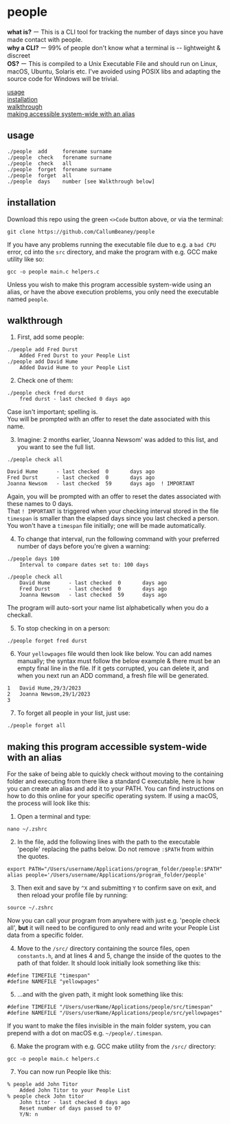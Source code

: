 # people

**what is?**  ー This is a CLI tool for tracking the number of days since you have made contact with people.  
**why a CLI?**  ー 99% of people don't know what a terminal is -- lightweight & discreet  
**OS?** ー This is compiled to a Unix Executable File and should run on Linux, macOS, Ubuntu, Solaris etc. I've avoided using POSIX libs and adapting the source code for Windows will be trivial.  
    
[usage](#usage)  
[installation](#installation)  
[walkthrough](#walkthrough)  
[making accessible system-wide with an alias](#making-this-program-accessible-system-wide-with-an-alias)  

## usage
```
./people  add     forename surname
./people  check   forename surname
./people  check   all
./people  forget  forename surname
./people  forget  all
./people  days    number [see Walkthrough below]
```

## installation
Download this repo using the green `<>Code` button above, or via the terminal:  
```
git clone https://github.com/CallumBeaney/people
```
If you have any problems running the executable file due to e.g. a `bad CPU` error, cd into the `src` directory, and make the program with e.g. GCC make utility like so: 
```
gcc -o people main.c helpers.c
```
Unless you wish to make this program accessible system-wide using an alias, or have the above execution problems, you only need the executable named `people`.  

## walkthrough
1. First, add some people:  
```
./people add Fred Durst 
    Added Fred Durst to your People List
./people add David Hume
    Added David Hume to your People List
```
2. Check one of them:
```
./people check fred durst
    fred durst - last checked 0 days ago
```
Case isn't important; spelling is.  
You will be prompted with an offer to reset the date associated with this name.   
  
3. Imagine: 2 months earlier, 'Joanna Newsom' was added to this list, and you want to see the full list.  

```       
./people check all

David Hume      - last checked  0       days ago
Fred Durst      - last checked  0       days ago
Joanna Newsom   - last checked  59      days ago  ! IMPORTANT
```
Again, you will be prompted with an offer to reset the dates associated with these names to 0 days.  
That `! IMPORTANT` is triggered when your checking interval stored in the file `timespan` is smaller than the elapsed days since you last checked a person.  
You won't have a `timespan` file initially; one will be made automatically.  
  
4. To change that interval, run the following command with your preferred number of days before you're given a warning:  
```
./people days 100                 
    Interval to compare dates set to: 100 days 

./people check all        
    David Hume      - last checked  0       days ago
    Fred Durst      - last checked  0       days ago
    Joanna Newsom   - last checked  59      days ago
```
The program will auto-sort your name list alphabetically when you do a checkall.  
  
5. To stop checking in on a person:  
```
./people forget fred durst
```
6. Your `yellowpages` file would then look like below. You can add names manually; the syntax must follow the below example & there must be an empty final line in the file.  If it gets corrupted, you can delete it, and when you next run an ADD command, a fresh file will be generated.
```
1   David Hume,29/3/2023
2   Joanna Newsom,29/1/2023
3      
```
7. To forget all people in your list, just use:
```
./people forget all
```

## making this program accessible system-wide with an alias
For the sake of being able to quickly check without moving to the containing folder and executing from there like a standard C executable, here is how you can create an alias and add it to your PATH. You can find instructions on how to do this online for your specific operating system. If using a macOS, the process will look like this:  

1. Open a terminal and type:
```
nano ~/.zshrc
```  
2. In the file, add the following lines with the path to the executable 'people' replacing the paths below. Do not remove `:$PATH` from within the quotes.  
```
export PATH="/Users/username/Applications/program_folder/people:$PATH"
alias people='/Users/username/Applications/program_folder/people'
```  
3. Then exit and save by `^X` and submitting `Y` to confirm save on exit, and then reload your profile file by running:
```
source ~/.zshrc
```  
Now you can call your program from anywhere with just e.g. 'people check all', **but** it will need to be configured to only read and write your People List data from a specific folder.  
  
4. Move to the `/src/` directory containing the source files, open `constants.h`, and at lines 4 and 5, change the inside of the quotes to the path of that folder. It should look initially look something like this:
``` 
#define TIMEFILE "timespan"
#define NAMEFILE "yellowpages"
```  
5. ...and with the given path, it might look something like this:
``` 
#define TIMEFILE "/Users/userName/Applications/people/src/timespan"
#define NAMEFILE "/Users/userName/Applications/people/src/yellowpages"  
```  
If you want to make the files invisible in the main folder system, you can prepend with a dot on macOS e.g. `~/people/.timespan`.  
  
6. Make the program with e.g. GCC make utility from the `/src/` directory: 
```
gcc -o people main.c helpers.c
```  
7. You can now run People like this:

```
% people add John Titor        
	Added John Titor to your People List
% people check John titor
	John titor - last checked 0 days ago
    Reset number of days passed to 0?
    Y/N: n
```
